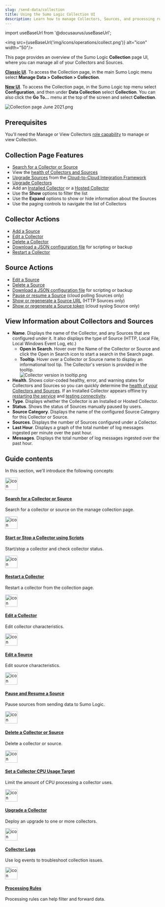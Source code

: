 ```yaml
---
slug: /send-data/collection
title: Using the Sumo Logic Collection UI
description: Learn how to manage Collectors, Sources, and processing rules.
---
```


import useBaseUrl from '@docusaurus/useBaseUrl';

<img src={useBaseUrl('img/icons/operations/collect.png')} alt="icon" width="50"/>

This page provides an overview of the Sumo Logic **Collection** page UI, where you can manage all of your Collectors and Sources. 

[**Classic UI**](/docs/get-started/sumo-logic-ui-classic). To access the Collection page, in the main Sumo Logic menu select **Manage Data > Collection > Collection**. 

[**New UI**](/docs/get-started/sumo-logic-ui/). To access the Collection page, in the Sumo Logic top menu select **Configuration**, and then under **Data Collection** select **Collection**. You can also click the **Go To...** menu at the top of the screen and select **Collection**. 
 

![Collection page June 2021.png](/img/collector/collection-page.png)

## Prerequisites

You'll need the Manage or View Collectors [role capability](/docs/manage/users-roles/roles/role-capabilities.md) to manage or view Collection.

## Collection Page Features

* [Search for a Collector or Source](search-collector-or-source.md)
* View the [health of Collectors and Sources](/docs/manage/health-events.md)
* [Upgrade Sources](/docs/send-data/hosted-collectors/cloud-to-cloud-integration-framework/cloud-to-cloud-source-versions.md) from the [Cloud-to-Cloud Integration Framework](/docs/send-data/hosted-collectors/cloud-to-cloud-integration-framework)
* [Upgrade Collectors](upgrade-collectors.md)
* Add an [Installed Collector](/docs/send-data/installed-collectors/sources) or a [Hosted Collector](/docs/send-data/hosted-collectors)
* Use the **Show** options to filter the list
* Use the **Expand** options to show or hide information about the Sources
* Use the paging controls to navigate the list of Collectors

## Collector Actions

* [Add a Source](/docs/send-data/choose-collector-source)
* [Edit a Collector](edit-collector.md)
* [Delete a Collector](delete-collector-source.md)
* [Download a JSON configuration file](/docs/send-data/use-json-configure-sources/local-configuration-file-management/view-download-source-json-configuration.md) for scripting or backup
* [Restart a Collector](restart-collectors.md)

## Source Actions

* [Edit a Source](edit-source.md)
* [Delete a Source](delete-collector-source.md)
* [Download a JSON configuration file](/docs/send-data/use-json-configure-sources/local-configuration-file-management/view-download-source-json-configuration.md) for scripting or backup
* [Pause or resume a Source](pause-resume-source.md) (cloud polling Sources only)
* [Show or regenerate a Source URL](/docs/send-data/hosted-collectors/http-source/generate-new-url.md) (HTTP Sources only)
* [Show or regenerate a Source token](/docs/send-data/hosted-collectors/cloud-syslog-source) (cloud syslog Source only)

## View Information about Collectors and Sources

* **Name**. Displays the name of the Collector, and any Sources that are configured under it. It also displays the type of Source (HTTP, Local File, Local Windows Event Log, etc.)
  * **Open in Search**. Hover over the Name of the Collector or Source and click the Open in Search icon to start a search in the Search page.
  * **Tooltip**. Hover over a Collector or Source name to display an informational tool tip. The Collector's version is provided in the tooltip.      <br/>![Collector version in tooltip.png](/img/collector/collector-version-in-tooltip.png)
* **Health**. Shows color-coded healthy, error, and warning states for Collectors and Sources so you can quickly determine the [health of your Collectors and Sources](/docs/manage/health-events.md).
  If an Installed Collector appears offline try [restarting the service](pause-resume-source.md) and [testing connectivity](/docs/send-data/installed-collectors/collector-installation-reference/test-connectivity-sumo-collectors).
* **Type**. Displays whether the Collector is an Installed or Hosted Collector.
* **Status**. Shows the status of Sources manually paused by users.
* **Source Category**. Displays the name of the configured Source Category for this Collector or Source.
* **Sources**. Displays the number of Sources configured under a Collector.
* **Last Hour**. Displays a graph of the total number of log messages ingested per minute over the past hour.
* **Messages**. Displays the total number of log messages ingested over the past hour.


## Guide contents

In this section, we'll introduce the following concepts:

<div className="box-wrapper">
<div className="box smallbox card">
  <div className="container">
  <a href={useBaseUrl('docs/send-data/collection/search-for-a-collector-or-source')}><img src={useBaseUrl('img/icons/operations/collect.png')} alt="icon" width="40"/><h4>Search for a Collector or Source</h4></a>
  <p>Search for a collector or source on the manage collection page.</p>
  </div>
</div>
<div className="box smallbox card">
  <div className="container">
  <a href={useBaseUrl('docs/send-data/collection/start-stop-collector-using-scripts')}><img src={useBaseUrl('img/icons/operations/collect.png')} alt="icon" width="40"/><h4>Start or Stop a Collector using Scripts</h4></a>
  <p>Start/stop a collector and check collector status.</p>
  </div>
</div>
<div className="box smallbox card">
  <div className="container">
  <a href={useBaseUrl('docs/send-data/collection/restart-collectors')}><img src={useBaseUrl('img/icons/operations/collect.png')} alt="icon" width="40"/><h4>Restart a Collector</h4></a>
  <p>Restart a collector from the collection page.</p>
  </div>
</div>
<div className="box smallbox card">
  <div className="container">
  <a href={useBaseUrl('docs/send-data/collection/edit-collector')}><img src={useBaseUrl('img/icons/operations/collect.png')} alt="icon" width="40"/><h4>Edit a Collector</h4></a>
  <p>Edit collector characteristics.</p>
  </div>
</div>
<div className="box smallbox card">
  <div className="container">
  <a href={useBaseUrl('docs/send-data/collection/edit-source')}><img src={useBaseUrl('img/icons/operations/collect.png')} alt="icon" width="40"/><h4>Edit a Source</h4></a>
  <p>Edit source characteristics.</p>
  </div>
</div>
<div className="box smallbox card">
  <div className="container">
  <a href={useBaseUrl('docs/send-data/collection/pause-resume-source')}><img src={useBaseUrl('img/icons/operations/collect.png')} alt="icon" width="40"/><h4>Pause and Resume a Source</h4></a>
  <p>Pause sources from sending data to Sumo Logic.</p>
  </div>
</div>
    <div className="box smallbox card">
      <div className="container">
      <a href={useBaseUrl('docs/send-data/collection/delete-collector-or-source')}><img src={useBaseUrl('img/icons/operations/collect.png')} alt="icon" width="40"/><h4>Delete a Collector or Source</h4></a>
      <p>Delete a collector or source.</p>
      </div>
    </div>
    <div className="box smallbox card">
      <div className="container">
      <a href={useBaseUrl('docs/send-data/collection/set-collector-cpu-usage-target')}><img src={useBaseUrl('img/icons/operations/collect.png')} alt="icon" width="40"/><h4>Set a Collector CPU Usage Target</h4></a>
      <p>Limit the amount of CPU processing a collector uses.</p>
      </div>
    </div>
    <div className="box smallbox card">
      <div className="container">
      <a href={useBaseUrl('docs/send-data/collection/upgrade-collectors')}><img src={useBaseUrl('img/icons/operations/collect.png')} alt="icon" width="40"/><h4>Upgrade a Collector</h4></a>
      <p>Deploy an upgrade to one or more collectors.</p>
      </div>
    </div>
    <div className="box smallbox card">
      <div className="container">
      <a href={useBaseUrl('docs/send-data/collection/collector-logs')}><img src={useBaseUrl('img/icons/operations/collect.png')} alt="icon" width="40"/><h4>Collector Logs</h4></a>
      <p>Use log events to troubleshoot collection issues.</p>
      </div>
    </div>
    <div className="box smallbox card">
      <div className="container">
      <a href={useBaseUrl('docs/send-data/collection/processing-rules')}><img src={useBaseUrl('img/icons/operations/collect.png')} alt="icon" width="40"/><h4>Processing Rules</h4></a>
      <p>Processing rules can help filter and forward data.</p>
      </div>
    </div>
</div>
